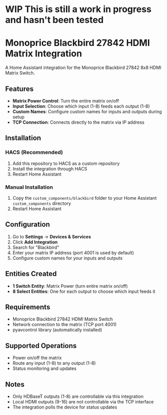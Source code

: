 # WIP This is still a work in progress and hasn't been tested


# Monoprice Blackbird 27842 HDMI Matrix Integration

A Home Assistant integration for the Monoprice Blackbird 27842 8x8 HDMI Matrix Switch.

## Features

- **Matrix Power Control**: Turn the entire matrix on/off
- **Input Selection**: Choose which input (1-8) feeds each output (1-8)
- **Custom Names**: Configure custom names for inputs and outputs during setup
- **TCP Connection**: Connects directly to the matrix via IP address

## Installation

### HACS (Recommended)

1. Add this repository to HACS as a custom repository
2. Install the integration through HACS
3. Restart Home Assistant

### Manual Installation

1. Copy the `custom_components/blackbird` folder to your Home Assistant `custom_components` directory
2. Restart Home Assistant

## Configuration

1. Go to **Settings** → **Devices & Services**
2. Click **Add Integration**
3. Search for "Blackbird"
4. Enter your matrix IP address (port 4001 is used by default)
5. Configure custom names for your inputs and outputs

## Entities Created

- **1 Switch Entity**: Matrix Power (turn entire matrix on/off)
- **8 Select Entities**: One for each output to choose which input feeds it

## Requirements

- Monoprice Blackbird 27842 HDMI Matrix Switch
- Network connection to the matrix (TCP port 4001)
- pyavcontrol library (automatically installed)

## Supported Operations

- Power on/off the matrix
- Route any input (1-8) to any output (1-8)
- Status monitoring and updates

## Notes

- Only HDBaseT outputs (1-8) are controllable via this integration
- Local HDMI outputs (9-16) are not controllable via the TCP interface
- The integration polls the device for status updates
